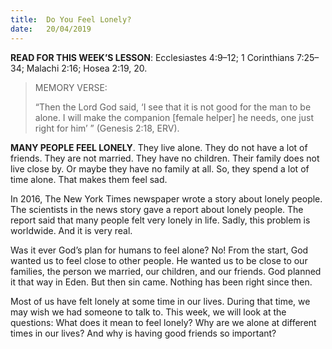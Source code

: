 ```yaml
---
title:  Do You Feel Lonely?
date:   20/04/2019
---
```




**READ FOR THIS WEEK’S LESSON**: Ecclesiastes 4:9–12; 1 Corinthians 7:25–34; Malachi 2:16; Hosea 2:19, 20.

><p>MEMORY VERSE:</p>
> “Then the Lord God said, ‘I see that it is not good for the man to be alone. I will make the companion [female helper] he needs, one just right for him’ ” (Genesis 2:18, ERV).

**MANY PEOPLE FEEL LONELY**. They live alone. They do not have a lot of friends. They are not married. They have no children. Their family does not live close by. Or maybe they have no family at all. So, they spend a lot of time alone. That makes them feel sad.

In 2016, The New York Times newspaper wrote a story about lonely people. The scientists in the news story gave a report about lonely people. The report said that many people felt very lonely in life. Sadly, this problem is worldwide. And it is very real.

Was it ever God’s plan for humans to feel alone? No! From the start, God wanted us to feel close to other people. He wanted us to be close to our families, the person we married, our children, and our friends. God planned it that way in Eden. But then sin came. Nothing has been right since then.  

Most of us have felt lonely at some time in our lives. During that time, we may wish we had someone to talk to.  This week, we will look at the questions: What does it mean to feel lonely? Why are we alone at different times in our lives? And why is having good friends so important?